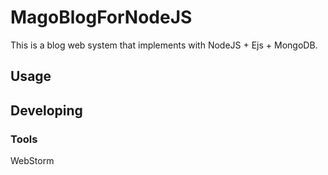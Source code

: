 

# MagoBlogForNodeJS

This is a blog web system that implements with NodeJS + Ejs + MongoDB.

## Usage



## Developing



### Tools

WebStorm

